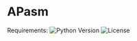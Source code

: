 # APasm
Requirements:
![Python Version](https://img.shields.io/badge/python-3.11-blue)
![License](https://img.shields.io/badge/license-MIT-green)

